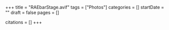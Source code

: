+++
title = "RAEbarStage.avif"
tags = ["Photos"]
categories = []
startDate = ""
draft = false
pages = []

citations = []
+++
